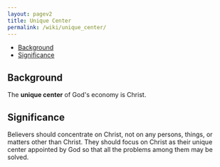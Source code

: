 ```yaml
---
layout: pagev2
title: Unique Center
permalink: /wiki/unique_center/
---
```

- [Background](#background)
- [Significance](#significance)

## Background

The **unique center** of God's economy is Christ. 

## Significance

Believers should concentrate on Christ, not on any persons, things, or matters other than Christ. They should focus on Christ as their unique center appointed by God so that all the problems among them may be solved.
